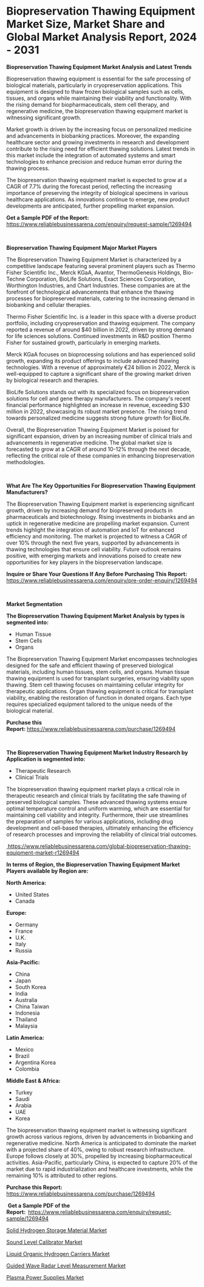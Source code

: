 <p><h1>Biopreservation Thawing Equipment Market Size, Market Share and Global Market Analysis Report, 2024 - 2031</h1></p><p><strong>Biopreservation Thawing Equipment Market Analysis and Latest Trends</strong></p>
<p><p>Biopreservation thawing equipment is essential for the safe processing of biological materials, particularly in cryopreservation applications. This equipment is designed to thaw frozen biological samples such as cells, tissues, and organs while maintaining their viability and functionality. With the rising demand for biopharmaceuticals, stem cell therapy, and regenerative medicine, the biopreservation thawing equipment market is witnessing significant growth.</p><p>Market growth is driven by the increasing focus on personalized medicine and advancements in biobanking practices. Moreover, the expanding healthcare sector and growing investments in research and development contribute to the rising need for efficient thawing solutions. Latest trends in this market include the integration of automated systems and smart technologies to enhance precision and reduce human error during the thawing process. </p><p>The biopreservation thawing equipment market is expected to grow at a CAGR of 7.7% during the forecast period, reflecting the increasing importance of preserving the integrity of biological specimens in various healthcare applications. As innovations continue to emerge, new product developments are anticipated, further propelling market expansion.</p></p>
<p><strong>Get a Sample PDF of the Report:&nbsp;</strong> <a href="https://www.reliablebusinessarena.com/enquiry/request-sample/1269494?utm_campaign=1285&utm_medium=2&utm_source=Github&utm_content=ia&utm_term=30092024&utm_id=biopreservation-thawing-equipment">https://www.reliablebusinessarena.com/enquiry/request-sample/1269494</a></p>
<p>&nbsp;</p>
<p><strong>Biopreservation Thawing Equipment Major Market Players</strong></p>
<p><p>The Biopreservation Thawing Equipment Market is characterized by a competitive landscape featuring several prominent players such as Thermo Fisher Scientific Inc., Merck KGaA, Avantor, ThermoGenesis Holdings, Bio-Techne Corporation, BioLife Solutions, Exact Sciences Corporation, Worthington Industries, and Chart Industries. These companies are at the forefront of technological advancements that enhance the thawing processes for biopreserved materials, catering to the increasing demand in biobanking and cellular therapies.</p><p>Thermo Fisher Scientific Inc. is a leader in this space with a diverse product portfolio, including cryopreservation and thawing equipment. The company reported a revenue of around $40 billion in 2022, driven by strong demand for life sciences solutions. Continued investments in R&D position Thermo Fisher for sustained growth, particularly in emerging markets.</p><p>Merck KGaA focuses on bioprocessing solutions and has experienced solid growth, expanding its product offerings to include advanced thawing technologies. With a revenue of approximately €24 billion in 2022, Merck is well-equipped to capture a significant share of the growing market driven by biological research and therapies.</p><p>BioLife Solutions stands out with its specialized focus on biopreservation solutions for cell and gene therapy manufacturers. The company's recent financial performance highlighted an increase in revenue, exceeding $30 million in 2022, showcasing its robust market presence. The rising trend towards personalized medicine suggests strong future growth for BioLife.</p><p>Overall, the Biopreservation Thawing Equipment Market is poised for significant expansion, driven by an increasing number of clinical trials and advancements in regenerative medicine. The global market size is forecasted to grow at a CAGR of around 10-12% through the next decade, reflecting the critical role of these companies in enhancing biopreservation methodologies.</p></p>
<p>&nbsp;</p>
<p><strong>What Are The Key Opportunities For Biopreservation Thawing Equipment Manufacturers?</strong></p>
<p><p>The Biopreservation Thawing Equipment market is experiencing significant growth, driven by increasing demand for biopreserved products in pharmaceuticals and biotechnology. Rising investments in biobanks and an uptick in regenerative medicine are propelling market expansion. Current trends highlight the integration of automation and IoT for enhanced efficiency and monitoring. The market is projected to witness a CAGR of over 10% through the next five years, supported by advancements in thawing technologies that ensure cell viability. Future outlook remains positive, with emerging markets and innovations poised to create new opportunities for key players in the biopreservation landscape.</p></p>
<p><strong>Inquire or Share Your Questions If Any Before Purchasing This Report:</strong> <a href="https://www.reliablebusinessarena.com/enquiry/pre-order-enquiry/1269494?utm_campaign=1285&utm_medium=2&utm_source=Github&utm_content=ia&utm_term=30092024&utm_id=biopreservation-thawing-equipment">https://www.reliablebusinessarena.com/enquiry/pre-order-enquiry/1269494</a></p>
<p>&nbsp;</p>
<p><strong>Market Segmentation</strong></p>
<p><strong>The Biopreservation Thawing Equipment Market Analysis by types is segmented into:</strong></p>
<p><ul><li>Human Tissue</li><li>Stem Cells</li><li>Organs</li></ul></p>
<p><p>The Biopreservation Thawing Equipment Market encompasses technologies designed for the safe and efficient thawing of preserved biological materials, including human tissues, stem cells, and organs. Human tissue thawing equipment is used for transplant surgeries, ensuring viability upon thawing. Stem cell thawing focuses on maintaining cellular integrity for therapeutic applications. Organ thawing equipment is critical for transplant viability, enabling the restoration of function in donated organs. Each type requires specialized equipment tailored to the unique needs of the biological material.</p></p>
<p><strong>Purchase this Report:&nbsp;</strong><a href="https://www.reliablebusinessarena.com/purchase/1269494?utm_campaign=1285&utm_medium=2&utm_source=Github&utm_content=ia&utm_term=30092024&utm_id=biopreservation-thawing-equipment">https://www.reliablebusinessarena.com/purchase/1269494</a></p>
<p>&nbsp;</p>
<p><strong>The Biopreservation Thawing Equipment Market Industry Research by Application is segmented into:</strong></p>
<p><ul><li>Therapeutic Research</li><li>Clinical Trials</li></ul></p>
<p><p>The biopreservation thawing equipment market plays a critical role in therapeutic research and clinical trials by facilitating the safe thawing of preserved biological samples. These advanced thawing systems ensure optimal temperature control and uniform warming, which are essential for maintaining cell viability and integrity. Furthermore, their use streamlines the preparation of samples for various applications, including drug development and cell-based therapies, ultimately enhancing the efficiency of research processes and improving the reliability of clinical trial outcomes.</p></p>
<p><a href="https://www.reliablebusinessarena.com/global-biopreservation-thawing-equipment-market-r1269494?utm_campaign=1285&utm_medium=2&utm_source=Github&utm_content=ia&utm_term=30092024&utm_id=biopreservation-thawing-equipment">&nbsp;https://www.reliablebusinessarena.com/global-biopreservation-thawing-equipment-market-r1269494</a></p>
<p><strong>In terms of Region, the Biopreservation Thawing Equipment Market Players available by Region are:</strong></p>
<p>
    <p> <strong> North America: </strong>
        <ul>
            <li>United States</li>
            <li>Canada</li>
        </ul>
        </p> 
    <p> <strong> Europe: </strong>
        <ul>
            <li>Germany</li>
            <li>France</li>
            <li>U.K.</li>
            <li>Italy</li>
            <li>Russia</li>
        </ul>
        </p> 
    <p> <strong> Asia-Pacific: </strong>
        <ul>
            <li>China</li>
            <li>Japan</li>
            <li>South Korea</li>
            <li>India</li>
            <li>Australia</li>
            <li>China Taiwan</li>
            <li>Indonesia</li>
            <li>Thailand</li>
            <li>Malaysia</li>
        </ul>
        </p> 
    <p> <strong> Latin America: </strong>
        <ul>
            <li>Mexico</li>
            <li>Brazil</li>
            <li>Argentina Korea</li>
            <li>Colombia</li>
        </ul>
        </p> 
    <p> <strong> Middle East & Africa: </strong>
        <ul>
            <li>Turkey</li>
            <li>Saudi</li>
            <li>Arabia</li>
            <li>UAE</li>
            <li>Korea</li>
        </ul>
    </p>
    </p>
<p><p>The biopreservation thawing equipment market is witnessing significant growth across various regions, driven by advancements in biobanking and regenerative medicine. North America is anticipated to dominate the market with a projected share of 40%, owing to robust research infrastructure. Europe follows closely at 30%, propelled by increasing biopharmaceutical activities. Asia-Pacific, particularly China, is expected to capture 20% of the market due to rapid industrialization and healthcare investments, while the remaining 10% is attributed to other regions.</p></p>
<p><strong>Purchase this Report: </strong><a href="https://www.reliablebusinessarena.com/purchase/1269494?utm_campaign=1285&utm_medium=2&utm_source=Github&utm_content=ia&utm_term=30092024&utm_id=biopreservation-thawing-equipment">https://www.reliablebusinessarena.com/purchase/1269494</a></p>
<p>&nbsp;<strong>Get a Sample PDF of the Report:&nbsp;&nbsp;</strong><a href="https://www.reliablebusinessarena.com/enquiry/request-sample/1269494?utm_campaign=1285&utm_medium=2&utm_source=Github&utm_content=ia&utm_term=30092024&utm_id=biopreservation-thawing-equipment">https://www.reliablebusinessarena.com/enquiry/request-sample/1269494</a></p>
<p><strong></strong></p>
<p><p><a href="https://issuu.com/reportprime-2/docs/solid-hydrogen-storage-material-mar_4fa2f1488ae5e6?utm_campaign=1285&utm_medium=2&utm_source=Github&utm_content=ia&utm_term=30092024&utm_id=biopreservation-thawing-equipment">Solid Hydrogen Storage Material Market</a></p><p><a href="https://www.linkedin.com/pulse/global-perspectives-sound-level-calibrator-market-trends-2neie?utm_campaign=1285&utm_medium=2&utm_source=Github&utm_content=ia&utm_term=30092024&utm_id=biopreservation-thawing-equipment">Sound Level Calibrator Market</a></p><p><a href="https://issuu.com/reportprime-2/docs/liquid-organic-hydrogen-carriers-ma_87e0eef701c02c?utm_campaign=1285&utm_medium=2&utm_source=Github&utm_content=ia&utm_term=30092024&utm_id=biopreservation-thawing-equipment">Liquid Organic Hydrogen Carriers Market</a></p><p><a href="https://www.linkedin.com/pulse/guided-wave-radar-level-measurement-market-size-share-trends-adqle?utm_campaign=1285&utm_medium=2&utm_source=Github&utm_content=ia&utm_term=30092024&utm_id=biopreservation-thawing-equipment">Guided Wave Radar Level Measurement Market</a></p><p><a href="https://www.linkedin.com/pulse/global-plasma-power-supplies-market-opportunities-forecast-jiege?utm_campaign=1285&utm_medium=2&utm_source=Github&utm_content=ia&utm_term=30092024&utm_id=biopreservation-thawing-equipment">Plasma Power Supplies Market</a></p></p>